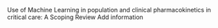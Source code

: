 Use of Machine Learning in population and clinical pharmacokinetics in critical care: A Scoping Review
Add information
